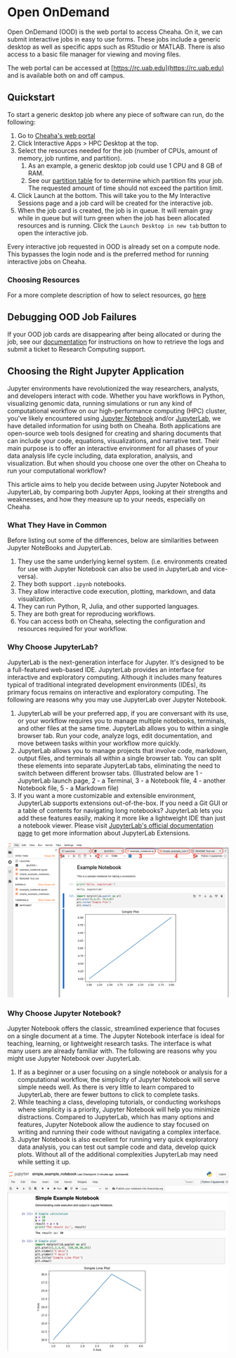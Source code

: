 # Open OnDemand

Open OnDemand (OOD) is the web portal to access Cheaha. On it, we can submit interactive jobs in easy to use forms. These jobs include a generic desktop as well as specific apps such as RStudio or MATLAB. There is also access to a basic file manager for viewing and moving files.

The web portal can be accessed at [https://rc.uab.edu](https://rc.uab.edu) and is available both on and off campus.

## Quickstart

To start a generic desktop job where any piece of software can run, do the following:

1. Go to [Cheaha's web portal](https://rc.uab.edu)
1. Click Interactive Apps > HPC Desktop at the top.
1. Select the resources needed for the job (number of CPUs, amount of memory, job runtime, and partition).
      1. As an example, a generic desktop job could use 1 CPU and 8 GB of RAM.
      1. See our [partition table](https://docs.rc.uab.edu/cheaha/hardware/#summary) for to determine which partition fits your job. The requested amount of time should not exceed the partition limit.
1. Click Launch at the bottom. This will take you to the My Interactive Sessions page and a job card will be created for the interactive job.
1. When the job card is created, the job is in queue. It will remain gray while in queue but will turn green when the job has been allocated resources and is running. Click the `Launch Desktop in new tab` button to open the interactive job.

Every interactive job requested in OOD is already set on a compute node. This bypasses the login node and is the preferred method for running interactive jobs on Cheaha.

### Choosing Resources

For a more complete description of how to select resources, go [here](ood_layout.md#creating-an-interactive-job)

## Debugging OOD Job Failures

If your OOD job cards are disappearing after being allocated or during the job, see our [documentation](ood_layout.md#debugging-ood-job-failures) for instructions on how to retrieve the logs and submit a ticket to Research Computing support.

## Choosing the Right Jupyter Application

Jupyter environments have revolutionized the way researchers, analysts, and developers interact with code. Whether you have workflows in Python, visualizing genomic data, running simulations or run any kind of computational workflow on our high-performance computing (HPC) cluster, you've likely encountered using [Jupyter Notebook](./ood_jupyter.md) and/or [JupyterLab](./ood_jupyterlab.md), we have detailed information for using both on Cheaha. Both applications are open-source web tools designed for creating and sharing documents that can include your code, equations, visualizations, and narrative text. Their main purpose is to offer an interactive environment for all phases of your data analysis life cycle including, data exploration, analysis, and visualization. But when should you choose one over the other on Cheaha to run your computational workflow?

This article aims to help you decide between using Jupyter Notebook and JupyterLab, by comparing both Jupyter Apps, looking at their strengths and weaknesses, and how they measure up to your needs, especially on Cheaha.

### What They Have in Common

Before listing out some of the differences, below are similarities between Jupyter NoteBooks and JupyterLab.

1. They use the same underlying kernel system. (i.e. environments created for use with Jupyter Notebook can also be used in JupyterLab and vice-versa).
1. They both support `.ipynb` notebooks.
1. They allow interactive code execution, plotting, markdown, and data visualization.
1. They can run Python, R, Julia, and other supported languages.
1. They are both great for reproducing workflows.
1. You can access both on Cheaha, selecting the configuration and resources required for your workflow.

### Why Choose JupyterLab?

JupyterLab is the next-generation interface for Jupyter. It's designed to be a full-featured web-based IDE. JupyterLab provides an interface for interactive and exploratory computing. Although it includes many features typical of traditional integrated development environments (IDEs), its primary focus remains on interactive and exploratory computing. The following are reasons why you may use JupyterLab over Jupyter Notebook.

1. JupyterLab will be your preferred app, if you are conversant with its use, or your workflow requires you to manage multiple notebooks, terminals, and other files at the same time. JupyterLab allows you to within a single browser tab. Run your code, analyze logs, edit documentation, and move between tasks within your workflow more quickly.
1. JupyterLab allows you to manage projects that involve code, markdown, output files, and terminals all within a single browser tab. You can split these elements into separate JupyterLab tabs, eliminating the need to switch between different browser tabs. (Illustrated below are 1 - JupyterLab launch page, 2 - a Terminal, 3 - a Notebook file, 4 - another Notebook file, 5 - a Markdown file)
1. If you want a more customizable and extensible environment, JupyterLab supports extensions out-of-the-box. If you need a Git GUI or a table of contents for navigating long notebooks? JupyterLab lets you add these features easily, making it more like a lightweight IDE than just a notebook viewer. Please visit [JupyterLab's official documentation page](https://jupyterlab.readthedocs.io/en/stable/user/extensions.html#extensions) to get more information about JupyterLab Extensions.

![!Screenshot of a browser tab showing a JupyterLab interface with notebook + terminal + markdown tabs open side-by-side.](./images/jupyterlabsample.png)

### Why Choose Jupyter Notebook?

Jupyter Notebook offers the classic, streamlined experience that focuses on a single document at a time. The Jupyter Notebook interface is  ideal for teaching, learning, or lightweight research tasks. The interface is what many users are already familiar with. The following are reasons why you might use Jupyter Notebook over JupyterLab.

1. If as a beginner or a user focusing on a single notebook or analysis for a computational workflow, the simplicity of Jupyter Notebook will serve simple needs well. As there is very little to learn compared to JupyterLab, there are fewer buttons to click to complete tasks.
1. While teaching a class, developing tutorials, or conducting workshops where simplicity is a priority, Jupyter Notebook will help you minimize distractions. Compared to JupyterLab, which has many options and features, Jupyter Notebook allow the audience to stay focused on writing and running their code without navigating a complex interface.
1. Jupyter Notebook is also excellent for running very quick exploratory data analysis, you can test out sample code and data, develop quick plots. Without all of the additional complexities JupyterLab may need while setting it up.

![!Screenshot of Jupyter Notebook showing a single notebook open with code and output.](./images/jupyternotebooksample.png)

